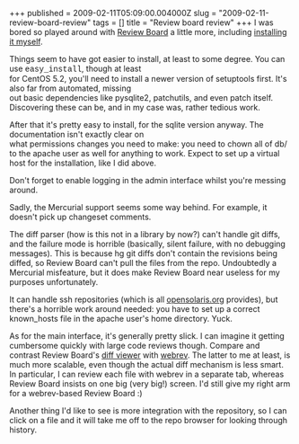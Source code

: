 +++
published = 2009-02-11T05:09:00.004000Z
slug = "2009-02-11-review-board-review"
tags = []
title = "Review board review"
+++
I was bored so played around with [Review
Board](http://www.review-board.org/) a little more, including
[installing it myself](http://cr.movementarian.org/).  
  
Things seem to have got easier to install, at least to some degree. You
can use <span style="font-family:courier new;">easy\_install</span>,
though at least  
for CentOS 5.2, you'll need to install a newer version of setuptools
first. It's also far from automated, missing  
out basic dependencies like pysqlite2, patchutils, and even patch
itself. Discovering these can be, and in my case was, rather tedious
work.  
  
After that it's pretty easy to install, for the sqlite version anyway.
The documentation isn't exactly clear on  
what permissions changes you need to make: you need to chown all of db/
to the apache user as well for anything to work. Expect to set up a
virtual host for the installation, like I did above.  
  
Don't forget to enable logging in the admin interface whilst you're
messing around.  
  
Sadly, the Mercurial support seems some way behind. For example, it
doesn't pick up changeset comments.  
  
The diff parser (how is this not in a library by now?) can't handle git
diffs, and the failure mode is horrible (basically, silent failure, with
no debugging messages). This is because hg git diffs don't contain the
revisions being diffed, so Review Board can't pull the files from the
repo. Undoubtedly a Mercurial misfeature, but it does make Review Board
near useless for my purposes unfortunately.  
  
It can handle ssh repositories (which is all
[opensolaris.org](http://opensolaris.org/os/get/) provides), but there's
a horrible work around needed: you have to set up a correct known\_hosts
file in the apache user's home directory. Yuck.  
  
As for the main interface, it's generally pretty slick. I can imagine it
getting cumbersome quickly with large code reviews though. Compare and
contrast Review Board's [diff
viewer](http://cr.movementarian.org/r/6/diff/#index_header) with
[webrev](http://cr.opensolaris.org/%7Ecmynhier/4775687.2/). The latter
to me at least, is much more scalable, even though the actual diff
mechanism is less smart. In particular, I can review each file with
webrev in a separate tab, whereas Review Board insists on one big (very
big!) screen. I'd still give my right arm for a webrev-based Review
Board :)  
  
Another thing I'd like to see is more integration with the repository,
so I can click on a file and it will take me off to the repo browser for
looking through history.
